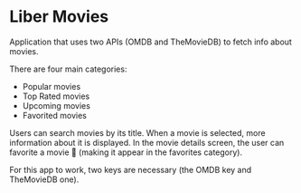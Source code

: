 # Liber Movies

Application that uses two APIs (OMDB and TheMovieDB) to fetch info about movies.

There are four main categories:

* Popular movies
* Top Rated movies
* Upcoming movies
* Favorited movies

Users can search movies by its title. When a movie is selected, more information about it is displayed. 
In the movie details screen, the user can favorite a movie 🍿 (making it appear in the favorites category).

For this app to work, two keys are necessary (the OMDB key and TheMovieDB one).
